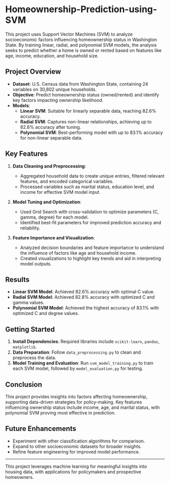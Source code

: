 # Homeownership-Prediction-using-SVM

This project uses Support Vector Machines (SVM) to analyze socioeconomic factors influencing homeownership status in Washington State. By training linear, radial, and polynomial SVM models, the analysis seeks to predict whether a home is owned or rented based on features like age, income, education, and household size.

## Project Overview

- **Dataset**: U.S. Census data from Washington State, containing 24 variables on 30,802 unique households.
- **Objective**: Predict homeownership status (owned/rented) and identify key factors impacting ownership likelihood.
- **Models**:
  - **Linear SVM**: Suitable for linearly separable data, reaching 82.6% accuracy.
  - **Radial SVM**: Captures non-linear relationships, achieving up to 82.8% accuracy after tuning.
  - **Polynomial SVM**: Best-performing model with up to 83.1% accuracy for non-linear separable data.

## Key Features

1. **Data Cleaning and Preprocessing**:
   - Aggregated household data to create unique entries, filtered relevant features, and encoded categorical variables.
   - Processed variables such as marital status, education level, and income for effective SVM model input.

2. **Model Tuning and Optimization**:
   - Used Grid Search with cross-validation to optimize parameters (C, gamma, degree) for each model.
   - Identified best-fit parameters for improved prediction accuracy and reliability.

3. **Feature Importance and Visualization**:
   - Analyzed decision boundaries and feature importance to understand the influence of factors like age and household income.
   - Created visualizations to highlight key trends and aid in interpreting model outputs.

## Results

- **Linear SVM Model**: Achieved 82.6% accuracy with optimal C value.
- **Radial SVM Model**: Achieved 82.8% accuracy with optimized C and gamma values.
- **Polynomial SVM Model**: Achieved the highest accuracy of 83.1% with optimized C and degree values.

## Getting Started

1. **Install Dependencies**: Required libraries include `scikit-learn`, `pandas`, `matplotlib`.
2. **Data Preparation**: Follow `data_preprocessing.py` to clean and preprocess the data.
3. **Model Training and Evaluation**: Run `svm_model_training.py` to train each SVM model, followed by `model_evaluation.py` for testing.

## Conclusion

This project provides insights into factors affecting homeownership, supporting data-driven strategies for policy-making. Key features influencing ownership status include income, age, and marital status, with polynomial SVM proving most effective in prediction.

## Future Enhancements

- Experiment with other classification algorithms for comparison.
- Expand to other socioeconomic datasets for broader insights.
- Refine feature engineering for improved model performance.

---

This project leverages machine learning for meaningful insights into housing data, with applications for policymakers and prospective homeowners.
